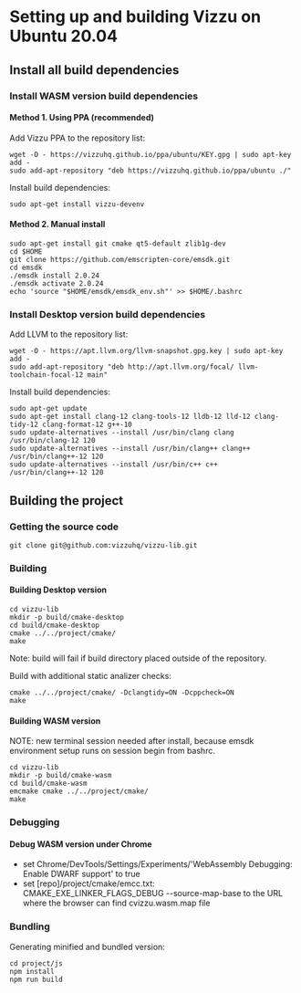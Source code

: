 # Setting up and building Vizzu on Ubuntu 20.04

## Install all build dependencies

### Install WASM version build dependencies

#### Method 1. Using PPA (recommended)

Add Vizzu PPA to the repository list:

```
wget -O - https://vizzuhq.github.io/ppa/ubuntu/KEY.gpg | sudo apt-key add -
sudo add-apt-repository "deb https://vizzuhq.github.io/ppa/ubuntu ./"
```

Install build dependencies:

```
sudo apt-get install vizzu-devenv
```

#### Method 2. Manual install

```
sudo apt-get install git cmake qt5-default zlib1g-dev
cd $HOME
git clone https://github.com/emscripten-core/emsdk.git
cd emsdk
./emsdk install 2.0.24
./emsdk activate 2.0.24
echo 'source "$HOME/emsdk/emsdk_env.sh"' >> $HOME/.bashrc
```

### Install Desktop version build dependencies

Add LLVM to the repository list:

```
wget -O - https://apt.llvm.org/llvm-snapshot.gpg.key | sudo apt-key add -
sudo add-apt-repository "deb http://apt.llvm.org/focal/ llvm-toolchain-focal-12 main"
```

Install build dependencies:

```
sudo apt-get update
sudo apt-get install clang-12 clang-tools-12 lldb-12 lld-12 clang-tidy-12 clang-format-12 g++-10
sudo update-alternatives --install /usr/bin/clang clang /usr/bin/clang-12 120
sudo update-alternatives --install /usr/bin/clang++ clang++ /usr/bin/clang++-12 120
sudo update-alternatives --install /usr/bin/c++ c++ /usr/bin/clang++-12 120
```

## Building the project

### Getting the source code

```
git clone git@github.com:vizzuhq/vizzu-lib.git
```

### Building

#### Building Desktop version

```
cd vizzu-lib
mkdir -p build/cmake-desktop
cd build/cmake-desktop
cmake ../../project/cmake/
make
```

Note: build will fail if build directory placed outside of the repository.

Build with additional static analizer checks:

```
cmake ../../project/cmake/ -Dclangtidy=ON -Dcppcheck=ON
make
```

#### Building WASM version

NOTE: new terminal session needed after install, because emsdk environment setup runs on session begin from bashrc.

```
cd vizzu-lib
mkdir -p build/cmake-wasm
cd build/cmake-wasm
emcmake cmake ../../project/cmake/
make
```

### Debugging

#### Debug WASM version under Chrome

- set Chrome/DevTools/Settings/Experiments/'WebAssembly Debugging: Enable DWARF support' to true
- set [repo]/project/cmake/emcc.txt: CMAKE_EXE_LINKER_FLAGS_DEBUG --source-map-base to the URL where the browser can find cvizzu.wasm.map file

### Bundling

Generating minified and bundled version:
```
cd project/js
npm install
npm run build
```
